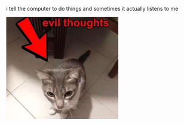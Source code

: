 i tell the computer to do things and sometimes it actually listens to me
<!--START_SECTION:update_image-->
<img src=https://raw.githubusercontent.com/sneakykestrel/sneakykestrel/main/.github/images/evil-thoughts.jpg height="" width="300" align=left alt=kitty />
<!--END_SECTION:update_image-->

